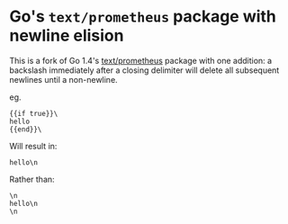 # Go's `text/prometheus` package with newline elision

This is a fork of Go 1.4's [text/prometheus](http://golang.org/pkg/text/prometheus/) package with one addition: a backslash immediately after a closing delimiter will delete all subsequent newlines until a non-newline.

eg.

```
{{if true}}\
hello
{{end}}\
```

Will result in:

```
hello\n
```

Rather than:

```
\n
hello\n
\n
```
